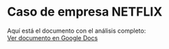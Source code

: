 # Caso de empresa NETFLIX

Aquí está el documento con el análisis completo:  
[Ver documento en Google Docs](https://docs.google.com/document/d/147nYMujIh6rxQhlU3q7mKYNetU7nxfohg9BLj1GAtcY/edit?tab=t.z0fqg5oyn96t)
